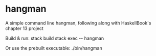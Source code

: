 # hangman
A simple command line hangman, following along with HaskellBook's chapter 13 project

Build & run:
stack build
stack exec -- hangman

Or use the prebuilt executable:
./bin/hangman
